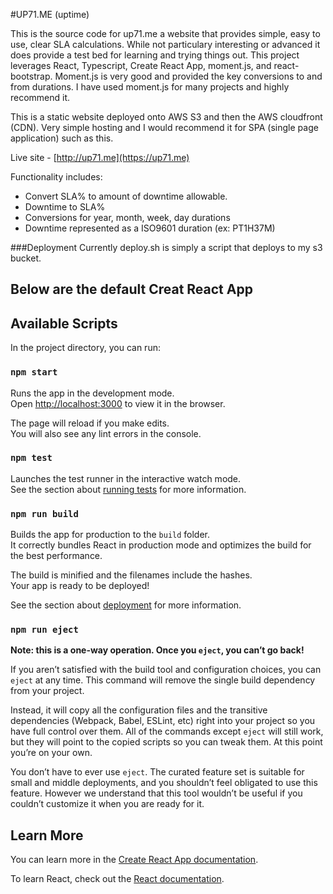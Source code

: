#UP71.ME (uptime)

This is the source code for up71.me a website that provides simple, easy to use, clear SLA calculations.  While not particulary interesting or advanced it does provide a test bed for learning and trying things out.  This project leverages React, Typescript, Create React App, moment.js, and react-bootstrap.  Moment.js is very good and provided the key conversions to and from durations.  I have used moment.js for many projects and highly recommend it.

This is a static website deployed onto AWS S3 and then the AWS cloudfront (CDN).  Very simple hosting and I would recommend it for SPA (single page application) such as this.

Live site - [http://up71.me](https://up71.me)

Functionality includes:
* Convert SLA% to amount of downtime allowable.
* Downtime to SLA%
* Conversions for year, month, week, day durations
* Downtime represented as a ISO9601 duration (ex: PT1H37M) 

###Deployment
Currently deploy.sh is simply a script that deploys to my s3 bucket.

## Below are the default Creat React App 

## Available Scripts

In the project directory, you can run:

### `npm start`

Runs the app in the development mode.<br>
Open [http://localhost:3000](http://localhost:3000) to view it in the browser.

The page will reload if you make edits.<br>
You will also see any lint errors in the console.

### `npm test`

Launches the test runner in the interactive watch mode.<br>
See the section about [running tests](https://facebook.github.io/create-react-app/docs/running-tests) for more information.

### `npm run build`

Builds the app for production to the `build` folder.<br>
It correctly bundles React in production mode and optimizes the build for the best performance.

The build is minified and the filenames include the hashes.<br>
Your app is ready to be deployed!

See the section about [deployment](https://facebook.github.io/create-react-app/docs/deployment) for more information.

### `npm run eject`

**Note: this is a one-way operation. Once you `eject`, you can’t go back!**

If you aren’t satisfied with the build tool and configuration choices, you can `eject` at any time. This command will remove the single build dependency from your project.

Instead, it will copy all the configuration files and the transitive dependencies (Webpack, Babel, ESLint, etc) right into your project so you have full control over them. All of the commands except `eject` will still work, but they will point to the copied scripts so you can tweak them. At this point you’re on your own.

You don’t have to ever use `eject`. The curated feature set is suitable for small and middle deployments, and you shouldn’t feel obligated to use this feature. However we understand that this tool wouldn’t be useful if you couldn’t customize it when you are ready for it.

## Learn More

You can learn more in the [Create React App documentation](https://facebook.github.io/create-react-app/docs/getting-started).

To learn React, check out the [React documentation](https://reactjs.org/).
